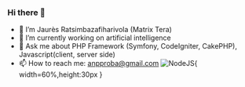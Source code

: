 ### Hi there 👋
- 🔭 I’m Jaurès Ratsimbazafiharivola (Matrix Tera)
- 🌱 I’m currently working on artificial intelligence 
- 💬 Ask me about PHP Framework (Symfony, CodeIgniter, CakePHP), Javascript(client, server side)
- 📫 How to reach me: anpproba@gmail.com
![NodeJS](https://external-content.duckduckgo.com/iu/?u=https%3A%2F%2Ftse3.mm.bing.net%2Fth%3Fid%3DOIP.zmD1GmaHU73rdS_Ox5EcpAHaFj%26pid%3DApi&f=1&ipt=853fc01e8241c8fceb4e70498b2dfa6df4f3f4c6b0e7623772abf70514bbb1d7&ipo=images){ width=60%,height:30px }

<!--
**matrix11061991/matrix11061991** is a ✨ _special_ ✨ repository because its `README.md` (this file) appears on your GitHub profile.
https://pipedream.com/@anpproba/copy-of-github-profile-view-counter-p_ezC6dvp
-->
